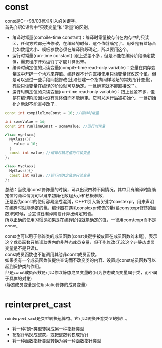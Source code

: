 # const
const是C++98/03标准引入的关键字。  
首先介绍C语言中“只读变量”和“常量”的区别。  
- 编译时常量(compile-time constant)：编译时常量被存储在内存中的只读区，任何方式都无法修改。在编译的时候，这个值就确定了。用处是有些场合比如数组大小、模板参数必须在编译阶段确定，所以要用这个。  
- 运行时常量(run-time constant): 跟上述差不多，但是不能在编译阶段确定数值，需要程序开始运行了才能计算出来。  
- 编译时确定值的只读变量(compile-time read-only variable)：变量在内存变量区中开辟一个地方来存值。编译器不允许直接使用只读变量修改这个值。但是可以通过一些手段间接修改(比如创建一个指向同样地址的常规指针变量)。有些只读变量在编译的阶段就可以确定。一旦确定就不能直接改了。  
- 运行时确定值的只读变量(run-time read-only variable)：跟上述差不多，但是在编译阶段因为没有具体值而不能确定。它可以运行后被初始化，一旦初始化之后就不能直接改了。  
```c++
const int compileTimeConst = 10; //编译时常量
```
```c++
int someValue = 30;
const int runTimeConst = someValue; //运行时常量
```
```c++
class MyClass{
  MyClass(){
    value = 10;
  }
  const int value; //编译时确定值的只读变量
};
```
```c++
class MyClass{
  MyClass(){}
  const int value; //运行时确定值的只读变量
};

```
总结：当使用const修饰量的时候，可以出现四种不同情况。其中只有编译时能确定值的两种情况可以用来初始化数组大小和模板参数。  
正是因为const的使用容易造成混淆，C++11引入新关键字constexpr，用来声明在编译时就能确定的量。编译器在遇见constexpr修饰的量(或constexpr修饰的函数)的时候，会尝试在编译阶段计算出确定的值。  
所以正确的使用习惯是如果是在编译阶段就能确定的值，一律用constexpr而不是const。  

const也可以用于修饰类的成员函数(const关键字被放置在成员函数的末尾)，表示这个成员函数只能读取类内的非静态成员变量，但不能修改(无论这个非静态成员变量是不是只读)。  
const成员函数也不能调用其他非const成员函数。  
如果类有一个成员函数仅提供查询而不改变类的内容，设置成const成员函数可以起到保护类的作用。  
但是const成员函数是可以修改静态成员变量的(因为静态成员变量属于类，而不属于具体的对象)  
(静态成员变量是使用static修饰的成员变量)  


# reinterpret_cast
reinterpret_cast是类型转换运算符。它可以转换任意类型的指针。  
- 将一种指针类型转换成另一种指针类型  
- 把指针转换成整数，或把整数转换成指针  
- 将一种函数指针类型转换为另一种函数指针类型  



